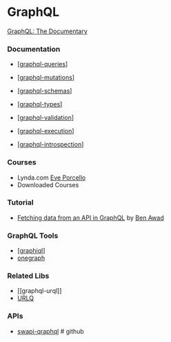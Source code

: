 # GraphQL

[GraphQL: The Documentary](youtube.com/watch?v=783ccP__No8)

### Documentation

- [[graphql-queries]]

- [[graphql-mutations]]

- [[graphql-schemas]]

- [[graphql-types]]

- [[graphql-validation]]

- [[graphql-execution]]

- [[graphql-introspection]]

### Courses

- Lynda.com [Eve Porcello]()
- Downloaded Courses

### Tutorial

- [Fetching data from an API in GraphQL](https://www.youtube.com/watch?v=RDQyAcvmbpM) by [Ben Awad](https://www.youtube.com/channel/UC-8QAzbLcRglXeN_MY9blyw)

### GraphQL Tools

- [[graphiql]]
- [onegraph](https://www.onegraph.com/docs/)

### Related Libs

- [[graphql-urql]]
- [URLQ](https://github.com/FormidableLabs/urql)

### APIs

- [swapi-qraphql](https://github.com/graphql/swapi-graphql) # github

[//begin]: # "Autogenerated link references for markdown compatibility"
[graphql-queries]: queries/graphql-queries "Queries"
[graphql-mutations]: mutations/graphql-mutations "Mutations"
[graphql-schemas]: schemas/graphql-schemas "Schemas"
[graphql-types]: types/graphql-types "Types"
[graphql-validation]: validation/graphql-validation "Validation"
[graphql-execution]: execution/graphql-execution "Execution"
[graphql-introspection]: introspection/graphql-introspection "Introspection"
[graphiql]: ../graphiql "GraphiQL"
[//end]: # "Autogenerated link references"
